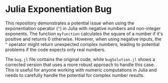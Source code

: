 # Julia Exponentiation Bug

This repository demonstrates a potential issue when using the exponentiation operator (`^`) in Julia with negative numbers and non-integer exponents. The function `myfunction` calculates the square of a number if it's positive and returns 0 otherwise. However, when using negative inputs, the `^` operator might return unexpected complex numbers, leading to potential problems if the code expects only real numbers.

The `bug.jl` file contains the original code, while `bugSolution.jl` shows a corrected version that uses a more robust approach to handle this case.  This is useful for anyone working with numeric computations in Julia and needs to carefully handle the potential for complex number results.